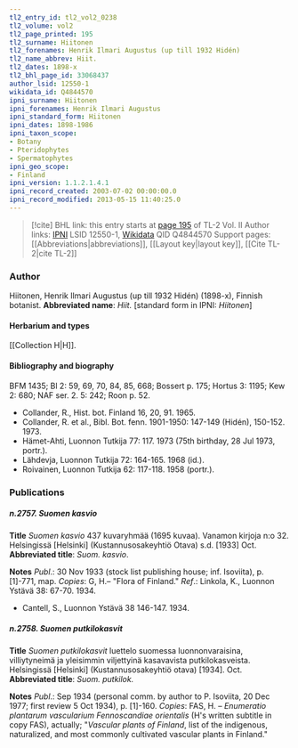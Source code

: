 ```yaml
---
tl2_entry_id: tl2_vol2_0238
tl2_volume: vol2
tl2_page_printed: 195
tl2_surname: Hiitonen
tl2_forenames: Henrik Ilmari Augustus (up till 1932 Hidén)
tl2_name_abbrev: Hiit.
tl2_dates: 1898-x
tl2_bhl_page_id: 33068437
author_lsid: 12550-1
wikidata_id: Q4844570
ipni_surname: Hiitonen
ipni_forenames: Henrik Ilmari Augustus
ipni_standard_form: Hiitonen
ipni_dates: 1898-1986
ipni_taxon_scope: 
- Botany
- Pteridophytes
- Spermatophytes
ipni_geo_scope: 
- Finland
ipni_version: 1.1.2.1.4.1
ipni_record_created: 2003-07-02 00:00:00.0
ipni_record_modified: 2013-05-15 11:40:25.0
---
```


> [!cite] BHL link: this entry starts at [page 195](https://www.biodiversitylibrary.org/page/33068437) of TL-2 Vol. II
> Author links: [IPNI](https://www.ipni.org/a/12550-1) LSID 12550-1, [Wikidata](https://www.wikidata.org/wiki/Q4844570) QID Q4844570
> Support pages: [[Abbreviations|abbreviations]], [[Layout key|layout key]], [[Cite TL-2|cite TL-2]]

### Author

Hiitonen, Henrik Ilmari Augustus (up till 1932 Hidén) (1898-x), Finnish botanist. 
**Abbreviated name**: *Hiit.* \[standard form in IPNI: *Hiitonen*\]

#### Herbarium and types

[[Collection H|H]].

#### Bibliography and biography

BFM 1435; Bl 2: 59, 69, 70, 84, 85, 668; Bossert p. 175; Hortus 3: 1195; Kew 2: 680; NAF ser. 2. 5: 242; Roon p. 52.
- Collander, R., Hist. bot. Finland 16, 20, 91. 1965.
- Collander, R. et al., Bibl. Bot. fenn. 1901-1950: 147-149 (Hidén), 150-152. 1973.
- Hämet-Ahti, Luonnon Tutkija 77: 117. 1973 (75th birthday, 28 Jul 1973, portr.).
- Lähdevja, Luonnon Tutkija 72: 164-165. 1968 (id.).
- Roivainen, Luonnon Tutkija 62: 117-118. 1958 (portr.).

### Publications

##### n.2757. Suomen kasvio

**Title**
*Suomen kasvio* 437 kuvaryhmää (1695 kuvaa). Vanamon kirjoja n:o 32. Helsingissä \[Helsinki\] (Kustannusosakeyhtiö Otava) s.d. \[1933\] Oct.
**Abbreviated title**: *Suom. kasvio*.

**Notes**
*Publ*.: 30 Nov 1933 (stock list publishing house; inf. Isoviita), p. \[1\]-771, map. *Copies*: G, H.– "Flora of Finland."
*Ref*.: Linkola, K., Luonnon Ystävä 38: 67-70. 1934.
- Cantell, S., Luonnon Ystävä 38 146-147. 1934.

##### n.2758. Suomen putkilokasvit

**Title**
*Suomen putkilokasvit* luettelo suomessa luonnonvaraisina, villiytyneimä ja yleisimmin viljettyinä kasavavista putkilokasveista. Helsingissä \[Helsinki\] (Kustannusosakeyhtiö otava) \[1934\]. Oct.
**Abbreviated title**: *Suom. putkilok.*

**Notes**
*Publ*.: Sep 1934 (personal comm. by author to P. Isoviita, 20 Dec 1977; first review 5 Oct 1934), p. \[1\]-160. *Copies*: FAS, H. – *Enumeratio plantarum vascularium Fennoscandiae orientalis* (H's written subtitle in copy FAS), actually; "*Vascular plants of Finland*, list of the indigenous, naturalized, and most commonly cultivated vascular plants in Finland."

